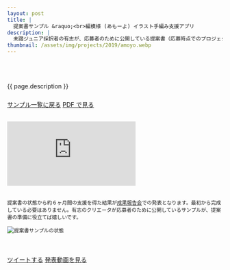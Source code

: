 ```yaml
---
layout: post
title: |
  提案書サンプル &raquo;<br>編模様 (あもーよ) イラスト手編み支援アプリ
description: |
  未踏ジュニア採択者の有志が、応募者のために公開している提案書（応募時点でのプロジェクト概要）です。
thumbnail: /assets/img/projects/2019/amoyo.webp
---
```


<p style='padding: 50px 0px 10px;'>{{ page.description }}</p>

<div class='flex'>
  <a class="button" href="/applications#sample">サンプル一覧に戻る</a>
  <a class="button" href="/applications/amoyo.pdf">PDF で見る</a>
</div>

<div class="pdf-wrap" style='margin: 30px 0px;'>
  <div class="pdf-container">
    <embed src="https://drive.google.com/viewerng/viewer?embedded=true&url=https://jr.mitou.org/applications/amoyo.pdf" />
  </div>
</div>

<div class='note' style='margin: 30px auto 50px;'><small>提案書の状態から約６ヶ月間の支援を得た結果が<a href='/final'>成果報告会</a>での発表となります。最初から完成している必要はありません。有志のクリエータが応募者のために公開しているサンプルが、提案書の準備に役立てば嬉しいです。<br><br><img src="/assets/img/spinner.svg" data-src="/assets/img/schedule_sample.webp" alt="提案書サンプルの状態" class="lazyload"></small></div>

<div class='flex'>
  <a class="button" href='https://twitter.com/intent/tweet?text=提案書サンプル%20-%20編模様 (あもーよ) イラスト手編み支援アプリ&hashtags=未踏ジュニア&url={{ site.url }}/applications/amoyo&lang=jp&related=mitoujr'>ツイートする</a>
  <a class="button" href="/projects/2019/amoyo#final">発表動画を見る</a>
</div>
